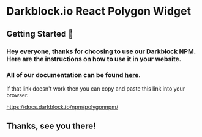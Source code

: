# Darkblock.io React Polygon Widget

## Getting Started 🚀

### Hey everyone, thanks for choosing to use our Darkblock NPM. Here are the instructions on how to use it in your website.


### All of our documentation can be found [here](https://docs.darkblock.io/npm/polygonnpm/).

If that link doesn't work then you can copy and paste this link into your browser.

https://docs.darkblock.io/npm/polygonnpm/

## Thanks, see you there!